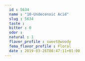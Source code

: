 ```yaml
---
  id : 5634
  name : "10-Undecenoic Acid"
  slug : 5634
  taste : 
  bitter : 0
  odor : 
  natural : 1
  flavor_profile : sweet@woody
  fema_flavor_profile : Floral
  date : 2019-03-26T08:47:11+01:00
---
```



